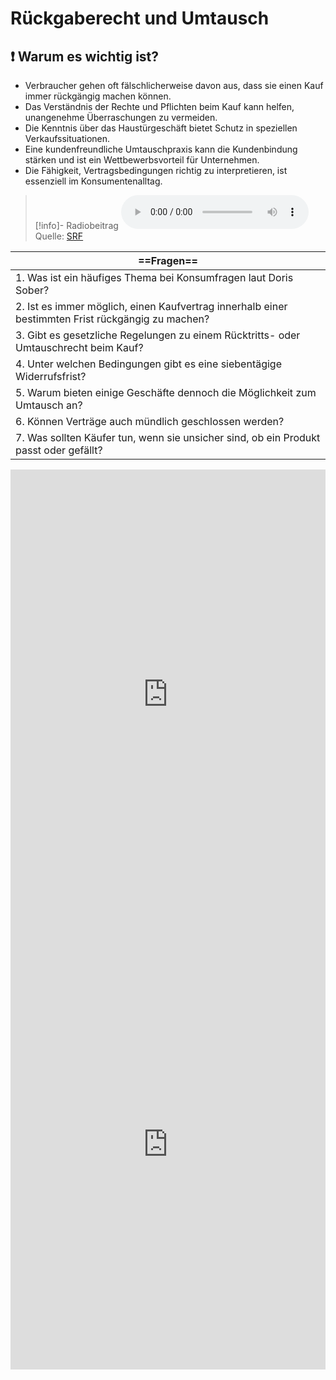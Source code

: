 # Rückgaberecht und Umtausch

## ❗ Warum es wichtig ist?
- Verbraucher gehen oft fälschlicherweise davon aus, dass sie einen Kauf immer rückgängig machen können.
- Das Verständnis der Rechte und Pflichten beim Kauf kann helfen, unangenehme Überraschungen zu vermeiden.
- Die Kenntnis über das Haustürgeschäft bietet Schutz in speziellen Verkaufssituationen.
- Eine kundenfreundliche Umtauschpraxis kann die Kundenbindung stärken und ist ein Wettbewerbsvorteil für Unternehmen.
- Die Fähigkeit, Vertragsbedingungen richtig zu interpretieren, ist essenziell im Konsumentenalltag.

>[!info]- Radiobeitrag
><audio controls><source src="https://srfaudio-a.akamaihd.net/delivery/world/a73b329e-9536-44cd-824d-e74fabdd1703.mp3"></audio>
>Quelle: [SRF](https://www.srf.ch/play/embed?urn=urn:srf:audio:7c587ffc-c728-4bf4-b541-f9d900e73c10)

| ==Fragen==                                                                                        |
| ------------------------------------------------------------------------------------------------- |
| 1. Was ist ein häufiges Thema bei Konsumfragen laut Doris Sober?                                  |
| 2. Ist es immer möglich, einen Kaufvertrag innerhalb einer bestimmten Frist rückgängig zu machen? |
| 3. Gibt es gesetzliche Regelungen zu einem Rücktritts- oder Umtauschrecht beim Kauf?              |
| 4. Unter welchen Bedingungen gibt es eine siebentägige Widerrufsfrist?                            |
| 5. Warum bieten einige Geschäfte dennoch die Möglichkeit zum Umtausch an?                         |
| 6. Können Verträge auch mündlich geschlossen werden?                                              |
| 7. Was sollten Käufer tun, wenn sie unsicher sind, ob ein Produkt passt oder gefällt?             |
<iframe src="https://app.Lumi.education/api/v1/run/dw_E7K/embed" width="100%" height="720" frameborder="0" allowfullscreen="allowfullscreen" allow="geolocation *; microphone *; camera *; midi *; encrypted-media *"></iframe>



<iframe src="https://app.Lumi.education/api/v1/run/m8rsbE/embed" width="100%" height="720" frameborder="0" allowfullscreen="allowfullscreen" allow="geolocation *; microphone *; camera *; midi *; encrypted-media *"></iframe><script src="https://app.Lumi.education/api/v1/h5p/core/js/h5p-resizer.js" charset="UTF-8" />

---
[[1. Vor der News1]]
[[3. Weiterführende Aufträge]]